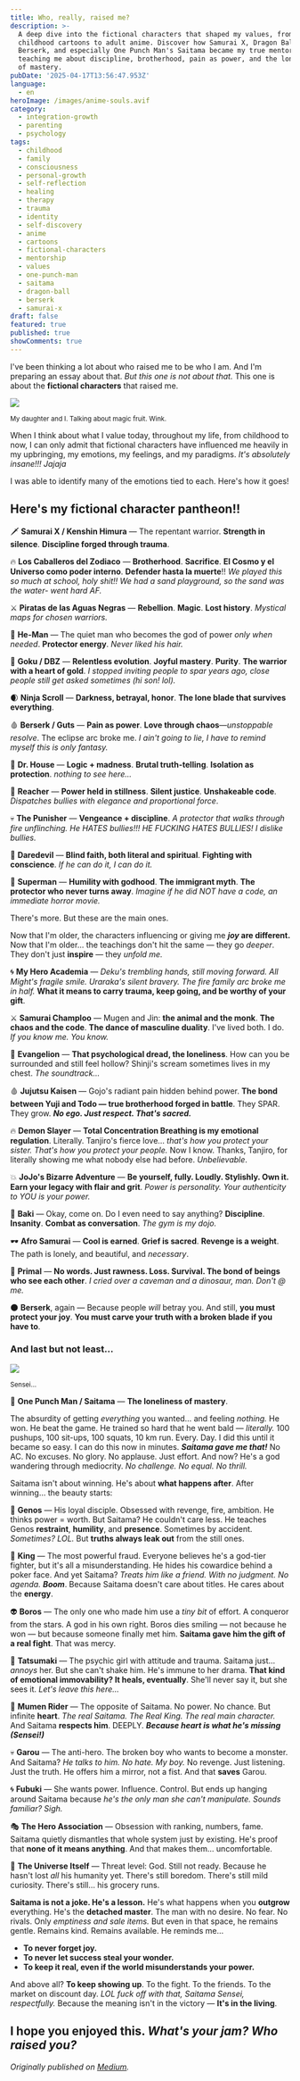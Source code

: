 ```yaml
---
title: Who, really, raised me?
description: >-
  A deep dive into the fictional characters that shaped my values, from
  childhood cartoons to adult anime. Discover how Samurai X, Dragon Ball Z,
  Berserk, and especially One Punch Man's Saitama became my true mentors,
  teaching me about discipline, brotherhood, pain as power, and the loneliness
  of mastery.
pubDate: '2025-04-17T13:56:47.953Z'
language:
  - en
heroImage: /images/anime-souls.avif
category:
  - integration-growth
  - parenting
  - psychology
tags:
  - childhood
  - family
  - consciousness
  - personal-growth
  - self-reflection
  - healing
  - therapy
  - trauma
  - identity
  - self-discovery
  - anime
  - cartoons
  - fictional-characters
  - mentorship
  - values
  - one-punch-man
  - saitama
  - dragon-ball
  - berserk
  - samurai-x
draft: false
featured: true
published: true
showComments: true
---
```


I've been thinking a lot about who raised me to be who I am. And I'm preparing an essay about that. _But this one is not about that._ This one is about the **fictional characters** that raised me.

![](/images/mia-y-yo-anime.avif)

<small>My daughter and I. Talking about magic fruit. Wink.</small>

When I think about what I value today, throughout my life, from childhood to now, I can only admit that fictional characters have influenced me heavily in my upbringing, my emotions, my feelings, and my paradigms. _It's absolutely insane!!! Jajaja_

I was able to identify many of the emotions tied to each. Here's how it goes!

## Here's my fictional character pantheon!!

🗡️ **Samurai X / Kenshin Himura** — The repentant warrior. **Strength in silence**. **Discipline forged through trauma**.

🔥 **Los Caballeros del Zodiaco** — **Brotherhood**. **Sacrifice**. **El Cosmo y el Universo como poder interno**. **Defender hasta la muerte**!! _We played this so much at school, holy shit!! We had a sand playground, so the sand was the water- went hard AF._

⚔️ **Piratas de las Aguas Negras** — **Rebellion**. **Magic**. **Lost history**. _Mystical maps for chosen warriors._

💪 **He-Man** — The quiet man who becomes the god of power _only when needed_. **Protector energy**. _Never liked his hair._

🐉 **Goku / DBZ** — **Relentless evolution**. **Joyful mastery**. **Purity**. **The warrior with a heart of gold**. _I stopped inviting people to spar years ago, close people still get asked sometimes (hi son! lol)._

🌒 **Ninja Scroll** — **Darkness, betrayal, honor**. **The lone blade that survives everything**.

🩸 **Berserk / Guts** — **Pain as power**. **Love through chaos**—_unstoppable resolve_. The eclipse arc broke me. _I ain't going to lie, I have to remind myself this is only fantasy._

🧠 **Dr. House** — **Logic + madness**. **Brutal truth-telling**. **Isolation as protection**. _nothing to see here…_

🧱 **Reacher** — **Power held in stillness**. **Silent justice**. **Unshakeable code**. _Dispatches bullies with elegance and proportional force_.

💀 **The Punisher** — **Vengeance + discipline**. _A protector that walks through fire unflinching. He HATES bullies!!! HE FUCKING HATES BULLIES! I dislike bullies._

🥋 **Daredevil** — **Blind faith, both literal and spiritual**. **Fighting with conscience**. _If he can do it, I can do it._

🦸 **Superman** — **Humility with godhood**. **The immigrant myth**. **The protector who never turns away**. _Imagine if he did NOT have a code, an immediate horror movie._

There's more. But these are the main ones.

Now that I'm older, the characters influencing or giving me **_joy_ are different.** Now that I'm older... the teachings don't hit the same — they go _deeper_. They don't just **inspire** — they _unfold me._

🌀 **My Hero Academia** — _Deku's trembling hands, still moving forward. All Might's fragile smile. Uraraka's silent bravery. The fire family arc broke me in half._ **What it means to carry trauma, keep going, and be worthy of your gift**.

⚔️ **Samurai Champloo** — Mugen and Jin: **the animal and the monk**. **The chaos and the code**. **The dance of masculine duality**. I've lived both. I do. _If you know me. You know._

🧠 **Evangelion** — **That psychological dread, the loneliness**. How can you be surrounded and still feel hollow? Shinji's scream sometimes lives in my chest. _The soundtrack…_

🩸 **Jujutsu Kaisen** — Gojo's radiant pain hidden behind power. **The bond between Yuji and Todo — true brotherhood forged in battle**. They SPAR. They grow. **_No ego. Just respect. That's sacred._**

🔥 **Demon Slayer** — **Total Concentration Breathing is my emotional regulation**. Literally. Tanjiro's fierce love… _that's how you protect your sister. That's how you protect your people._ Now I know. Thanks, Tanjiro, for literally showing me what nobody else had before. _Unbelievable_.

💥 **JoJo's Bizarre Adventure** — **Be yourself, fully. Loudly. Stylishly. Own it. Earn your legacy with flair and grit**. _Power is personality. Your authenticity to YOU is your power._

👊 **Baki** — Okay, come on. Do I even need to say anything? **Discipline**. **Insanity**. **Combat as conversation**. _The gym is my dojo._

🕶️ **Afro Samurai** — **Cool is earned**. **Grief is sacred**. **Revenge is a weight**. The path is lonely, and beautiful, and _necessary_.

🦴 **Primal** — **No words. Just rawness. Loss. Survival. The bond of beings who see each other**. _I cried over a caveman and a dinosaur, man. Don't @ me._

🌑 **Berserk**, again — Because people _will_ betray you. And still, **you must protect your joy**. **You must carve your truth with a broken blade if you have to**.

### And last but not least…

![](https://cdn-images-1.medium.com/max/800/1*iv9CeuiMWXclD6P3pWzKVQ.jpeg)

<small>Sensei…</small>

🧢 **One Punch Man / Saitama** — **The loneliness of mastery**.

The absurdity of getting _everything_ you wanted… and feeling _nothing._ He won. He beat the game. He trained so hard that he went bald — _literally._ 100 pushups, 100 sit-ups, 100 squats, 10 km run. Every. Day. I did this until it became so easy. I can do this now in minutes. **_Saitama gave me that!_** No AC. No excuses. No glory. No applause. Just effort. And now? He's a god wandering through mediocrity. _No challenge. No equal. No thrill._

Saitama isn't about winning. He's about **what happens after**. After winning... the beauty starts:

👦 **Genos** — His loyal disciple. Obsessed with revenge, fire, ambition. He thinks power = worth. But Saitama? He couldn't care less. He teaches Genos **restraint**, **humility**, and **presence**. Sometimes by accident. _Sometimes? LOL._ But **truths always leak out** from the still ones.

👊 **King** — The most powerful fraud. Everyone believes he's a god-tier fighter, but it's all a misunderstanding. He hides his cowardice behind a poker face. And yet Saitama? _Treats him like a friend. With no judgment. No agenda._ **_Boom_**. Because Saitama doesn't care about titles. He cares about the **energy**.

👽 **Boros** — The only one who made him use a _tiny bit_ of effort. A conqueror from the stars. A god in his own right. Boros dies smiling — not because he won — but because someone finally met him. **Saitama gave him the gift of a real fight**. That was mercy.

🐜 **Tatsumaki** — The psychic girl with attitude and trauma. Saitama just… _annoys_ her. But she can't shake him. He's immune to her drama. **That kind of emotional immovability? It heals, eventually**. She'll never say it, but she sees it. _Let's leave this here…_

🧠 **Mumen Rider** — The opposite of Saitama. No power. No chance. But infinite **heart**. _The real Saitama. The Real King. The real main character._ And Saitama **respects him**. DEEPLY. **_Because heart is what he's missing (Sensei!)_**

💀 **Garou** — The anti-hero. The broken boy who wants to become a monster. And Saitama? _He talks to him. No hate. My boy._ No revenge. Just listening. Just the truth. He offers him a mirror, not a fist. And that **saves** Garou.

🌀 **Fubuki** — She wants power. Influence. Control. But ends up hanging around Saitama because _he's the only man she can't manipulate. Sounds familiar? Sigh._

🎭 **The Hero Association** — Obsession with ranking, numbers, fame. Saitama quietly dismantles that whole system just by existing. He's proof that **none of it means anything**. And that makes them… uncomfortable.

🌌 **The Universe Itself** — Threat level: God. Still not ready. Because he hasn't lost _all_ his humanity yet. There's still boredom. There's still mild curiosity. There's still… his grocery runs.

**Saitama is not a joke. He's a lesson.** He's what happens when you **outgrow** everything. He's the **detached master**. The man with no desire. No fear. No rivals. Only _emptiness and sale items._ But even in that space, he remains gentle. Remains kind. Remains available. He reminds me…

- **To never forget joy.**
- **To never let success steal your wonder.**
- **To keep it real, even if the world misunderstands your power.**

And above all? **To keep showing up**. To the fight. To the friends. To the market on discount day. _LOL fuck off with that, Saitama Sensei, respectfully._ Because the meaning isn't in the victory — **It's in the living**.

I hope you enjoyed this. **_What's your jam? Who raised you?_**
---

_Originally published on [Medium](https://medium.com/@wizards777/who-really-raised-me-b22766a8a48f)._
